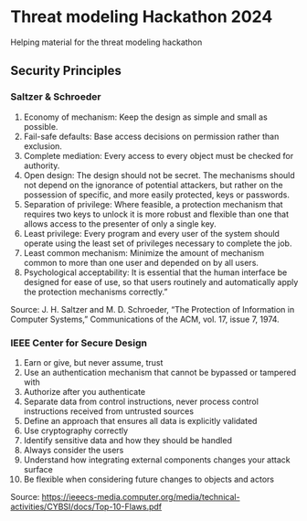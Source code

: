 # Threat modeling Hackathon 2024

Helping material for the threat modeling hackathon

## Security Principles

### Saltzer & Schroeder

1. Economy of mechanism: Keep the design as simple and small as possible.
2. Fail-safe defaults: Base access decisions on permission rather than exclusion.
3. Complete mediation: Every access to every object must be checked for authority.
4. Open design: The design should not be secret. The mechanisms should not depend on the ignorance of potential attackers, but rather on the possession of specific, and more easily protected, keys or passwords.
5. Separation of privilege: Where feasible, a protection mechanism that requires two keys to unlock it is more robust and flexible than one that allows access to the presenter of only a single key.
6. Least privilege: Every program and every user of the system should operate using the least set of privileges necessary to complete the job.
7. Least common mechanism: Minimize the amount of mechanism common to more than one user and depended on by all users.
8. Psychological acceptability: It is essential that the human interface be designed for ease of use, so that users routinely and automatically apply the protection mechanisms correctly.”

Source:
  J. H. Saltzer and M. D. Schroeder, “The Protection of
  Information in Computer Systems,” Communications of the
  ACM, vol. 17, issue 7, 1974.

### IEEE Center for Secure Design

1. Earn or give, but never assume, trust
2. Use an authentication mechanism that cannot be bypassed or tampered with
3. Authorize after you authenticate
4. Separate data from control instructions, never process control instructions received from untrusted sources
5. Define an approach that ensures all data is explicitly validated
6. Use cryptography correctly
7. Identify sensitive data and how they should be handled
8. Always consider the users
9. Understand how integrating external components changes your attack surface
10. Be flexible when considering future changes to objects and actors

Source:
https://ieeecs-media.computer.org/media/technical-activities/CYBSI/docs/Top-10-Flaws.pdf

